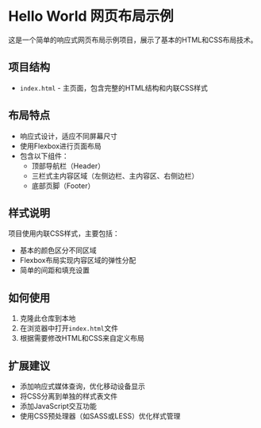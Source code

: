 # Hello World 网页布局示例

这是一个简单的响应式网页布局示例项目，展示了基本的HTML和CSS布局技术。

## 项目结构

- `index.html` - 主页面，包含完整的HTML结构和内联CSS样式

## 布局特点

- 响应式设计，适应不同屏幕尺寸
- 使用Flexbox进行页面布局
- 包含以下组件：
  - 顶部导航栏（Header）
  - 三栏式主内容区域（左侧边栏、主内容区、右侧边栏）
  - 底部页脚（Footer）

## 样式说明

项目使用内联CSS样式，主要包括：
- 基本的颜色区分不同区域
- Flexbox布局实现内容区域的弹性分配
- 简单的间距和填充设置

## 如何使用

1. 克隆此仓库到本地
2. 在浏览器中打开`index.html`文件
3. 根据需要修改HTML和CSS来自定义布局

## 扩展建议

- 添加响应式媒体查询，优化移动设备显示
- 将CSS分离到单独的样式表文件
- 添加JavaScript交互功能
- 使用CSS预处理器（如SASS或LESS）优化样式管理
